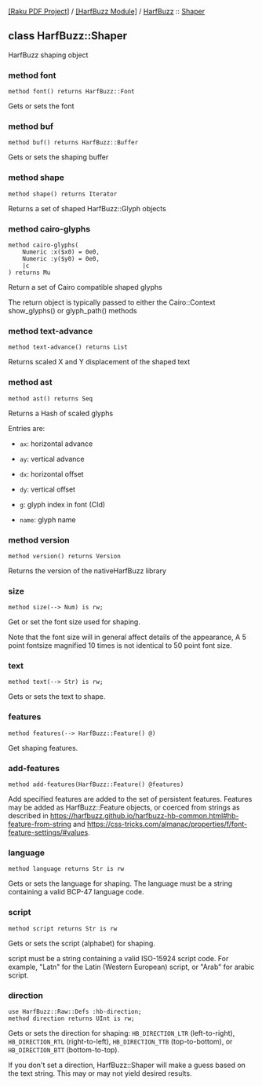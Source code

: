 [[Raku PDF Project]](https://pdf-raku.github.io)
 / [[HarfBuzz Module]](https://pdf-raku.github.io/HarfBuzz-raku)
 / [HarfBuzz](https://pdf-raku.github.io/HarfBuzz-raku/HarfBuzz)
 :: [Shaper](https://pdf-raku.github.io/HarfBuzz-raku/HarfBuzz/Shaper)

class HarfBuzz::Shaper
----------------------

HarfBuzz shaping object

### method font

```perl6
method font() returns HarfBuzz::Font
```

Gets or sets the font

### method buf

```perl6
method buf() returns HarfBuzz::Buffer
```

Gets or sets the shaping buffer

### method shape

```perl6
method shape() returns Iterator
```

Returns a set of shaped HarfBuzz::Glyph objects

### method cairo-glyphs

```perl6
method cairo-glyphs(
    Numeric :x($x0) = 0e0,
    Numeric :y($y0) = 0e0,
    |c
) returns Mu
```

Return a set of Cairo compatible shaped glyphs

The return object is typically passed to either the Cairo::Context show_glyphs() or glyph_path() methods

### method text-advance

```perl6
method text-advance() returns List
```

Returns scaled X and Y displacement of the shaped text

### method ast

```perl6
method ast() returns Seq
```

Returns a Hash of scaled glyphs

Entries are:

  * `ax`: horizontal advance

  * `ay`: vertical advance

  * `dx`: horizontal offset

  * `dy`: vertical offset

  * `g`: glyph index in font (CId)

  * `name`: glyph name

### method version

```perl6
method version() returns Version
```

Returns the version of the nativeHarfBuzz library

### size

    method size(--> Num) is rw;

Get or set the font size used for shaping.

Note that the font size will in general affect details of the appearance, A 5 point fontsize magnified 10 times is not identical to 50 point font size.

### text

    method text(--> Str) is rw;

Gets or sets the text to shape.

### features

    method features(--> HarfBuzz::Feature() @)

Get shaping features. 

### add-features

    method add-features(HarfBuzz::Feature() @features)

Add specified features are added to the set of persistent features. Features may be added as HarfBuzz::Feature objects, or coerced from strings as described in https://harfbuzz.github.io/harfbuzz-hb-common.html#hb-feature-from-string and https://css-tricks.com/almanac/properties/f/font-feature-settings/#values.

### language

    method language returns Str is rw

Gets or sets the language for shaping. The language must be a string containing a valid BCP-47 language code.

### script

    method script returns Str is rw

Gets or sets the script (alphabet) for shaping.

script must be a string containing a valid ISO-15924 script code. For example, "Latn" for the Latin (Western European) script, or "Arab" for arabic script.

### direction

    use HarfBuzz::Raw::Defs :hb-direction;
    method direction returns UInt is rw;

Gets or sets the direction for shaping: `HB_DIRECTION_LTR` (left-to-right), `HB_DIRECTION_RTL` (right-to-left), `HB_DIRECTION_TTB` (top-to-bottom), or `HB_DIRECTION_BTT` (bottom-to-top).

If you don't set a direction, HarfBuzz::Shaper will make a guess based on the text string. This may or may not yield desired results.

